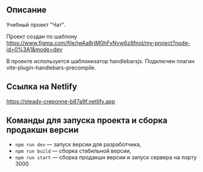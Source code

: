 ## Описание

Учебный проект "Чат".

Проект создан по шаблону https://www.figma.com/file/jwAa8rjM0hFvNvw6z8fnol/my-project?node-id=0%3A1&mode=dev

 В проекте используется шаблонизатор handlebarsjs.
 Подключен плагин vite-plugin-handlebars-precompile.

## Ссылка на Netlify

https://steady-creponne-b87a9f.netlify.app

## Команды для запуска проекта и сборка продакшн версии

- `npm run dev` — запуск версии для разработчика,
- `npm run build` — сборка стабильной версии,
- `npm run start` — сборка продакшн версии и запуск сервера на порту 3000

